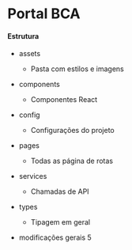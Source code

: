 # Portal BCA

#### Estrutura

- assets
    - Pasta com estilos e imagens

- components
    - Componentes React

- config
    - Configurações do projeto

- pages
    - Todas as página de rotas

- services
    - Chamadas de API

- types
    - Tipagem em geral

- modificações gerais 5